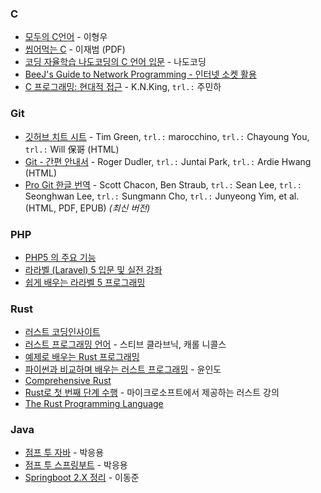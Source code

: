 ### C

- [모두의 C언어](https://thebook.io/006989/) - 이형우
- [씹어먹는 C](https://github.com/kev0960/ModooCode/raw/master/book/c/main.pdf) - 이재범 (PDF)
- [코딩 자율학습 나도코딩의 C 언어 입문](https://thebook.io/007139/) - 나도코딩
- [BeeJ's Guide to Network Programming - 인터넷 소켓 활용](https://blogofscience.com/Socket_Programming-KLDP.html)
- [C 프로그래밍: 현대적 접근](https://wikidocs.net/book/2494) - K.N.King, `trl.:` 주민하

### Git

- [깃허브 치트 시트](https://github.com/tiimgreen/github-cheat-sheet/blob/master/README.ko.md) - Tim Green, `trl.:` marocchino, `trl.:` Chayoung You, `trl.:` Will 保哥 (HTML)
- [Git - 간편 안내서](https://rogerdudler.github.io/git-guide/index.ko.html) - Roger Dudler, `trl.:` Juntai Park, `trl.:` Ardie Hwang (HTML)
- [Pro Git 한글 번역](https://git-scm.com/book/ko/) - Scott Chacon, Ben Straub, `trl.:` Sean Lee, `trl.:` Seonghwan Lee, `trl.:` Sungmann Cho, `trl.:` Junyeong Yim, et al. (HTML, PDF, EPUB) _(최신 버전)_

### PHP

- [PHP5 의 주요 기능](https://www.lesstif.com/pages/viewpage.action?pageId=24445740)
- [라라벨 (Laravel) 5 입문 및 실전 강좌](https://github.com/appkr/l5essential)
- [쉽게 배우는 라라벨 5 프로그래밍](https://www.lesstif.com/display/laravelprog)

### Rust

- [러스트 코딩인사이트](https://coding-insight.com/docs/category/rust)
- [러스트 프로그래밍 언어](https://rinthel.github.io/rust-lang-book-ko/) - 스티브 클라브닉, 캐롤 니콜스
- [예제로 배우는 Rust 프로그래밍](http://rust-lang.xyz)
- [파이썬과 비교하며 배우는 러스트 프로그래밍](https://indosaram.github.io/rust-python-book/) - 윤인도
- [Comprehensive Rust](https://google.github.io/comprehensive-rust/ko/index.html)
- [Rust로 첫 번째 단계 수행](https://learn.microsoft.com/ko-kr/training/paths/rust-first-steps) - 마이크로소프트에서 제공하는 러스트 강의
- [The Rust Programming Language](https://doc.rust-kr.org/title-page.html)

### Java

- [점프 투 자바](https://wikidocs.net/book/31) - 박응용
- [점프 투 스프링부트](https://wikidocs.net/book/7601) - 박응용
- [Springboot 2.X 정리](https://djunnni.gitbook.io/springboot) - 이동준

<!-- 출처: [EbookFoundation/free-programming-books](https://github.com/EbookFoundation/free-programming-books/blob/main/books/free-programming-books-ko.md) (CC-BY-4.0) -->
